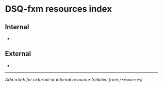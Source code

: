 # DSQ-fxm resources index

## Internal

*

## External

*

------------------------------------------------------------------------

*Add a link for external or internal resource (relative from `/resources`)*
